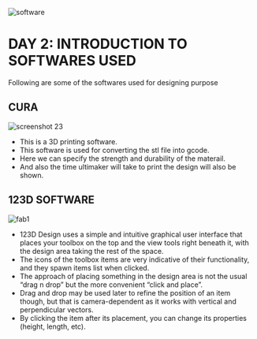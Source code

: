![software](https://user-images.githubusercontent.com/32665041/31854274-d5ede5c6-b64a-11e7-9ebb-0befe8021d62.png)
# DAY 2: INTRODUCTION TO SOFTWARES USED

Following are some of the softwares used for designing purpose

## CURA
![screenshot 23](https://user-images.githubusercontent.com/32665041/31854123-86171780-b649-11e7-979b-3450c91a1354.png)

* This is a 3D printing software.
* This software is used for converting the stl file into gcode.
* Here we can specify the strength and durability of the materail.
* And also the time ultimaker will take to print the design will also be shown.



## 123D SOFTWARE
![fab1](https://user-images.githubusercontent.com/32665041/31854154-dcc874a2-b649-11e7-8267-1964210698f9.png)

* 123D Design uses a simple and intuitive graphical user interface that places your toolbox on the top and the view tools right beneath it, with the design area taking the rest of the space. 
* The icons of the toolbox items are very indicative of their functionality, and they spawn items list when clicked. 
* The approach of placing something in the design area is not the usual “drag n drop” but the more convenient “click and place”.
* Drag and drop may be used later to refine the position of an item though, but that is camera-dependent as it works with vertical and perpendicular vectors. 
* By clicking the item after its placement, you can change its properties (height, length, etc).

